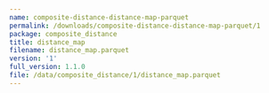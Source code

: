```yaml
---
name: composite-distance-distance-map-parquet
permalink: /downloads/composite-distance-distance-map-parquet/1
package: composite_distance
title: distance_map
filename: distance_map.parquet
version: '1'
full_version: 1.1.0
file: /data/composite_distance/1/distance_map.parquet
---
```

